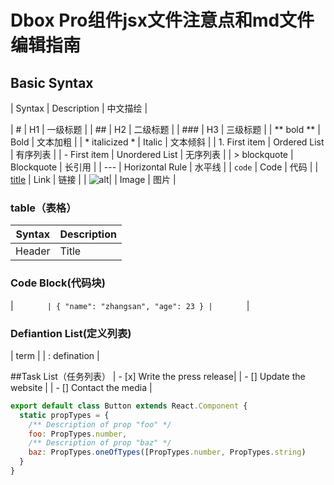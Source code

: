 # Dbox Pro组件jsx文件注意点和md文件编辑指南


## Basic Syntax

|      Syntax       |       Description      |     中文描绘     |

|         #         |           H1           |     一级标题     |
|         ##        |           H2           |     二级标题     |
|        ###        |           H3           |     三级标题     |
|      ** bold **   |          Bold          |     文本加粗     |
|  * italicized *   |         Italic         |     文本倾斜     |
|   1. First item   |     Ordered List       |     有序列表     |
|   -  First item   |    Unordered List      |     无序列表     |
|   >  blockquote   |        Blockquote      |      长引用      |
|     ---           |     Horizontal Rule    |      水平线      |
|     ` code `      |          Code          |      代码        |
|    [title](url)   |          Link          |      链接        |
|    ![alt](img)|   |          Image         |      图片        |



### table（表格）
|     Syntax        |       Description      |
|    ------------   |     --------------     |
|      Header       |       Title            |

### Code Block(代码块)
|        ```        |
    {
      "name": "zhangsan",
      "age": 23
    }
|        ```        |

### Defiantion List(定义列表)
|    term           |
|  : defination     |

##Task List（任务列表）
|  - [x] Write the press release|
|  - []  Update the website     |
|  - []  Contact the media      |

```jsx
export default class Button extends React.Component {
  static propTypes = {
    /** Description of prop "foo" */
    foo: PropTypes.number,
    /** Description of prop "baz" */
    baz: PropTypes.oneOfTypes([PropTypes.number, PropTypes.string)
  }
}

```
